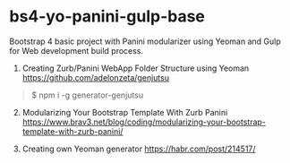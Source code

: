 # bs4-yo-panini-gulp-base
Bootstrap 4 basic project with Panini modularizer using Yeoman and Gulp for Web development build process.

1. Creating Zurb/Panini WebApp Folder Structure using Yeoman https://github.com/adelonzeta/genjutsu
>$ npm i -g generator-genjutsu

2. Modularizing Your Bootstrap Template With Zurb Panini https://www.brav3.net/blog/coding/modularizing-your-bootstrap-template-with-zurb-panini/

3. Creating own Yeoman generator https://habr.com/post/214517/

